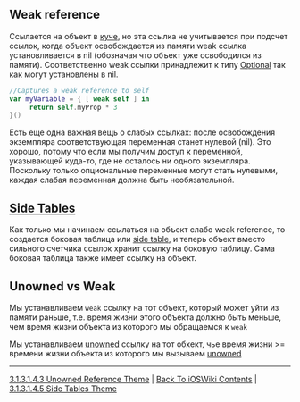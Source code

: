 ## Weak reference

Ссылается на объект в [куче](/3%20Memory%20and%20Concurrency/3.1%20Memory/3.1.2%20RandomAccessMemory/3.1.2.3%20Heap.md), но эта ссылка не учитывается при подсчет ссылок, когда объект освобождается из памяти weak ссылка установливается в nil (обозначая что объект уже освободился из памяти). Соответственно weak ссылки принадлежит к типу [Optional](/5%20Swift/5.3%20DataRepresentations/5.3.1%20DataTypes/5.3.1.4%20ValueTypes/Enumeration/Optional.md) так как могут установлены в nil. 

```swift
//Captures a weak reference to self
var myVariable = { [ weak self ] in
     return self.myProp * 3
}()
```

Есть еще одна важная вещь о  слабых  ссылках: после освобождения экземпляра соответствующая переменная станет нулевой (nil). Это хорошо, потому что если мы получим доступ к переменной, указывающей куда-то, где не осталось ни одного экземпляра. Поскольку только опциональные переменные могут стать нулевыми, каждая слабая переменная должна быть необязательной.


## [Side Tables](./3.1.3.1.4.5%20SideTables.md)

Как только мы начинаем ссылаться на объект слабо weak reference, то создается боковая таблица или [side table](./3.1.3.1.4.5%20SideTables.md), и теперь объект вместо сильного счетчика ссылок хранит ссылку на боковую таблицу. Сама боковая таблица также имеет ссылку на объект.

## Unowned vs Weak

Мы устанавливаем `weak` ссылку на тот объект, который может уйти из памяти раньше, т.е. время жизни этого объекта должно быть меньше, чем время жизни объекта из которого мы обращаемся к `weak`

Мы устанавливаем [unowned](./3.1.3.1.4.3%20Unowned.md) ссылку на тот обхект, чье время жизни >= времени жизни объекта из которого мы вызываем [unowned](./3.1.3.1.4.3%20Unowned.md)

---

[3.1.3.1.4.3 Unowned Reference Theme](./3.1.3.1.4.3%20Unowned.md) | [Back To iOSWiki Contents](https://github.com/eldaroid/iOSWiki) | [3.1.3.1.4.5 Side Tables Theme](./3.1.3.1.4.5%20SideTables.md)
